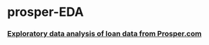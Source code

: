 # prosper-EDA

### [Exploratory data analysis of loan data from Prosper.com](prosperEDA_final.html)
